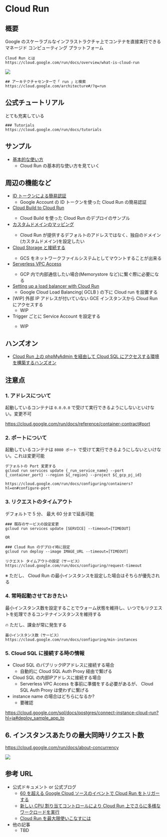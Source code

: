 # Cloud Run

## 概要

Google のスケーラブルなインフラストラクチャ上でコンテナを直接実行できるマネージド コンピューティング プラットフォーム

```
Cloud Run とは
https://cloud.google.com/run/docs/overview/what-is-cloud-run
```

[![](https://img.youtube.com/vi/1t94tdyojs0/0.jpg)](https://www.youtube.com/watch?v=1t94tdyojs0)

```
## アーキテクチャセンターで「 run 」と検索
https://cloud.google.com/architecture#/?q=run
```

## 公式チュートリアル

とても充実している

```
### Tutorials
https://cloud.google.com/run/docs/tutorials
```

## サンプル

+ [基本的な使い方](./_basic/)
  + Cloud Run の基本的な使い方を見ていく

## 周辺の機能など

+ [ID トークンによる簡易認証](./feature-authorization-developer/)
  + Google Account の ID トークンを使った Cloud Run の簡易認証
+ <WIP> [Cloud Build to Cloud Run](./feature-builds/)
  + Cloud Build を使った Cloud Run のデプロイのサンプル
+ <WIP> [カスタムドメインのマッピング](./feature-mapping-custom-domains/)
  + Cloud Run が提供するデフォルトのアドレスではなく、独自のドメイン(カスタムドメイン)を設定したい
+ <WIP> [Cloud Storage と接続する](./feature-network-filesystems-fuse/)
  + GCS をネットワークファイルシステムとしてマウントすることが出来る
+ <WIP> [Serverless VPC Access](./feature-serverless-vpc-access/)
  + GCP 内で内部通信したい場合(Memorystore など)に繋ぐ際に必要になる
+ [Setting up a load balancer with Cloud Run](./feature-under-load-balancer/)
  + Google Cloud Load Balancing( GCLB ) の下に Cloud run を設置する
+ [WIP] 外部 IP アドレスが付いていない GCE インスタンスから Cloud Run にアクセスする
  + WIP
+ <WIP> Trigger ごとに Service Account を設定する
  + WIP


## ハンズオン

+ [Cloud Run 上の phpMyAdmin を経由して Cloud SQL にアクセスする環境を構築するハンズオン](./handson-run-phpmyadmin-sql/README.md)

## 注意点

### 1. アドレスについて

起動しているコンテナは `0.0.0.0` で受けて実行できるようにしないといけない。変更不可

https://cloud.google.com/run/docs/reference/container-contract#port

### 2. ポートについて

起動しているコンテナは `8080 ポート` で受けて実行できるようにしないといけない。これは変更可能

```
デフォルトの Port 変更する
gcloud run services update {_run_service_name} --port {_container_port} --region ${_region} --project ${_gcp_pj_id}
```
```
https://cloud.google.com/run/docs/configuring/containers?hl=en#configure-port
```

### 3. リクエストのタイムアウト

デフォルトで 5 分、 最大 60 分まで延長可能

```
### 既存のサービスの設定変更
gcloud run services update [SERVICE] --timeout=[TIMEOUT]

OR

### Cloud Run のデプロイ時に設定
gcloud run deploy --image IMAGE_URL --timeout=[TIMEOUT]
```

```
リクエスト タイムアウトの設定（サービス）
https://cloud.google.com/run/docs/configuring/request-timeout
```

※ ただし、 Cloud Run の最小インスタンスを設定した場合はそちらが優先される

### 4. 常時起動させておきたい

最小インスタンス数を設定することでウォーム状態を維持し、いつでもリクエストを処理できるコンテナインスタンスを維持する

:fire: ただし、課金が常に発生する

```
最小インスタンス数（サービス）
https://cloud.google.com/run/docs/configuring/min-instances
```

### 5. Cloud SQL に接続する時の情報

+ Cloud SQL のパブリックIPアドレスに接続する場合
  + 自動的に Cloud SQL Auth Proxy 経由で繋げる  
+ Cloud SQL の内部IPアドレスに接続する場合
  + Serverless VPC Access を事前に準備をする必要があるが、 Cloud SQL Auth Proxy は使わずに繋げる
+ instance name の場合はどちらになるか?
  + 要確認
  
https://cloud.google.com/sql/docs/postgres/connect-instance-cloud-run?hl=ja#deploy_sample_app_to

  
## 6. インスタンスあたりの最大同時リクエスト数
  
https://cloud.google.com/run/docs/about-concurrency
  
![](https://cloud.google.com/run/docs/images/concurrency-diagram.svg)

## 参考 URL

+ 公式ドキュメント or 公式ブログ
  + [60 を超える Google Cloud ソースのイベントで Cloud Run をトリガーする](https://cloud.google.com/blog/ja/products/serverless/build-event-driven-applications-in-cloud-run)
  + [新しい CPU 割り当てコントロールにより Cloud Run 上でさらに多様なワークロードを実行](https://cloud.google.com/blog/ja/products/serverless/cloud-run-gets-always-on-cpu-allocation)
  + [Cloud Run を最大限使いこなすには](https://lp.cloudplatformonline.com/rs/808-GJW-314/images/App_Modernization_OnAir_q1_0217_Session.pdf)
+ 他の記事
  + TBD

